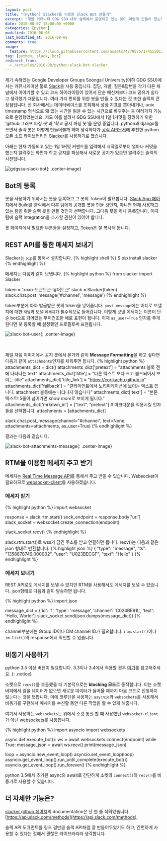 ```yaml
---
layout: post
title: "[Python] Slacker를 이용한 Slack Bot 만들기"
excerpt: "개발 커뮤니티 GDG SSU 내부 슬랙에서 운영하고 있는 봇이 어떻게 만들어 졌는지 간단하게 확인해 봅시다."
date: 2016-08-07 18:00:00 +0900
categories: [python]
modified: 2016-08-08
last_modified_at: 2016-08-08 
comments: true
image:
  feature: https://cloud.githubusercontent.com/assets/4270075/17455501/6d6ed30e-5bf4-11e6-9f9b-85b50b1ee063.png
tag: [python, slack, bot]
redirect_from:
  - /articles/2016-08/python-slack-bot-slacker
---
```


제가 속해있는 Google Developer Groups Soongsil University(이하 GDG SSU)에서는 커뮤니케이션 툴로 [Slack][slack]을 사용 중입니다. 잡담, 개발, 질문&답변을 각기 다른 채널에서 이야기할 수 있고 코드 하이라이팅이 있어서 단순 메신져보다 코드 공유가 쉽다고 생각했기 때문입니다. 여러 가지 편의를 위한 봇을 만들 수 있다는 것 또한 슬랙의 큰 장점입니다. 전 회사에서는 데이터베이스를 조회해서 성장 지표를 뽑아내거나, unix timestamp 형식으로 돼 있는 시간을 읽을 수 있는 시간으로 바꿔주는 등 여러가지 기능으로 운영했었는데요. 저도 이를 살려서 GDG SSU에서 1일 1커밋을 장려하기 위한 'github 그래프 파싱 봇'과 '학교 공지 파싱 봇'을 운영 중입니다. python과 django를 쓰면서 슬랙 봇은 어떻게 만들어볼까 하며 생각하다가 [공식 API문서][api-docs-community]에 추천한 python 오픈 소프 라이브러리인 [Slacker][slacker]를 사용하기로 했습니다.

아래는 현재 가동되고 있는 1일 1커밋 커맨드를 입력해서 시작일로부터 얼마나 커밋을 했는지 알려주는 화면과 학교 공지를 파싱해서 새로운 공지가 있으면 알려주는 슬랙의 사진입니다.

![gdgssu-slack-bot](https://cloud.githubusercontent.com/assets/4270075/17455473/e78e8180-5bf3-11e6-8900-69db0c5328a7.png){: .center-image}


## Bot의 등록

봇을 사용하기 위하서는 봇을 등록하고 그 봇의 Token이 필요합니다. [Slack App 페이지][slack-app]에서 Build를 클릭해서 다른 팀에게 공개할 봇을 만들 것인지, 아니면 현재 사용하고 있는 팀을 위한 슬랙 봇을 만들 것인지 선택합니다. 그다음 봇을 하나 등록합니다. 이때 팀에 슬랙 Integration을 추가할 권한이 있어야 합니다.

봇 페이지에서 필요한 부분들을 설정하고, Token은 잘 복사해 둡니다.

## REST API를 통한 메세지 보내기

Slacker는 `pip`를 통해서 설치합니다.
{% highlight shell %}
$ pip install slacker
{% endhighlight %}

메세지는 다음과 같이 보냅니다.
{% highlight python %}
from slacker import Slacker

token = 'xoxo-토큰토큰-유어토큰'
slack = Slacker(token)
slack.chat.post_message('#channel', 'message')
{% endhighlight %}

token부분에 아까 발급받은 봇의 token을 넣어줍니다. `post_message`에는 어디로 보낼지에 대한 `채널`과 보낼 `메세지`가 필수적으로 들어갑니다. 이렇게 보낸 메세지는 이름이 단순 bot으로 되어있는 무미건조한 애로 표현이 됩니다. 이때 `as_user=True` 인자를 주게 된다면 봇 등록할 때 설정했던 프로필로써 표현됩니다.

![slack-bot-user](https://cloud.githubusercontent.com/assets/4270075/17458224/2d92fc68-5c46-11e6-8de7-7ec706dc83f9.png){: .center-image}

<br/><br/>
제일 처음 이미지에서 공지 봇에서 본거와 같이 **Message Formatting**을 하고 싶다면 다음과 같이 `attachments`인자를 채워주면 됩니다.
{% highlight python %}
attachments_dict = dict()
attachments_dict['pretext'] = "attachments 블록 전에 나타나는 text"
attachments_dict['title'] = "다른 텍스트 보다 크고 볼드되어서 보이는 title"
attachments_dict['title_link'] = "https://corikachu.github.io"
attachments_dict['fallback'] = "클라이언트에서 노티피케이션에 보이는 텍스트 입니다. attachment 블록에는 나타나지 않습니다"
attachments_dict['text'] = "본문 텍스트! 5줄이 넘어가면 *show more*로 보이게 됩니다."
attachments_dict['mrkdwn_in'] = ["text", "pretext"]  # 마크다운을 적용시킬 인자들을 선택합니다.
attachments = [attachments_dict]

slack.chat.post_message(channel="#channel", text=None, attachments=attachments, as_user=True)
{% endhighlight %}

결과는 다음과 같습니다.

![slack-bot-attachments-message](https://cloud.githubusercontent.com/assets/4270075/17458457/1b13aec4-5c4c-11e6-87d4-684b1aa9774c.png){: .center-image}


## RTM을 이용한 메세지 주고 받기

메세지는 [Real Time Message API][real-time-api]를 통해서 주고 받을 수 있습니다. Websocket이 필요하므로 [websocket-client][websocket-client]를 사용하겠습니다.


### 메세지 받기
{% highlight python %}
import websocket

response = slack.rtm.start()
sock_endpoint = response.body['url']
slack_socket = websocket.create_connection(endpoint)

slack_socket.recv()
{% endhighlight %}

slack.rtm.start()로 wss가 담긴 주소를 받고 연결하면 됩니다. recv()는 다음과 같은 json 형태로 반환합니다.
{% highlight json %}
{
    "type": "message",
    "ts": "1358878749.000002",
    "user": "U023BECGF",
    "text": "Hello"
}
{% endhighlight %}


### 메세지 보내기
REST API로도 메세지를 보낼 수 있지만 RTM을 사용해서도 메세지를 보낼 수 있습니다. json형태로 다음과 같이 발송하면 됩니다.

{% highlight python %}
import json

message_dict = {'id': '1', 'type': 'message', 'channel': 'C024BE91L', 'text': 'Hello, World!'}
slack_socket.send(json.dumps(message_dict))
{% endhighlight %}

channel부분에는 Group ID이나 DM channel ID가 필요합니다. `rtm.start()`이나 `im.list()`의 response에서 확인할 수 있습니다.

## 비동기 사용하기

python 3.5 이상 버전이 필요합니다. 3.3이나 3.4에서 적용할 경우 [여기][websockets-3.4]를 참고해주세요.
{: .notice}

소켓으로 `recv()`를 호출했을 때 기본적으로는 **blocking 모드**로 동작합니다. 이는 소켓 버퍼에서 읽을 데이터가 없으면 새로운 데이터가 들어올 때까지 다음 코드로 진행하지 않는다는 것을 뜻합니다. 이에 코루틴을 사용하는 `asycnio`와 `websockets`를 사용해서 비동기를 구현해서 메세지를 수신할 동안 다른 작업을 할 수 있게 해줍니다. 

여기서 사용하는 `websockets`는 위에서 소켓 통신 할 때 사용했던 `websocket-client`가 아닌 [websockets][websockets]를 사용합니다.

{% highlight python %}
import asyncio
import websockets

async def execute_bot():
    ws = await websockets.connect(endpoint)
    while True:
        message_json = await ws.recv()
        print(message_json)

loop = asyncio.new_event_loop()
asyncio.set_event_loop(loop)
asyncio.get_event_loop().run_until_complete(execute_bot())
asyncio.get_event_loop().run_forever()
{% endhighlight %}

python 3.5에서 추가된 async와 await로 간단하게 소켓의 `connect()`와 `recv()`를 비동기로 사용할 수 있습니다.

## 더 자세한 기능은?
[slacker github 페이지][slacker]의 documentation은 단 한 줄 적혀있습니다. [https://api.slack.com/methods](https://api.slack.com/methods).

슬랙 API 도큐먼트를 링크 걸만큼 슬랙 API처럼 잘 만들어두었기도 하고, 간편하게 사용할 수 있다는 점에서 괜찮은 라이브러리라 생각합니다.



[slack]: https://slack.com/
[api-docs-community]: https://api.slack.com/community/
[slacker]: https://github.com/os/slacker/
[slack-api]: https://api.slack.com/
[slack-app]: https://slack.com/apps/
[real-time-api]: https://api.slack.com/rtm
[websockets]: https://websockets.readthedocs.io/en/stable/
[websockets-3.4]: https://websockets.readthedocs.io/en/stable/intro.html
[websocket-client]: https://github.com/liris/websocket-client

